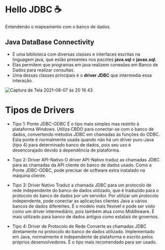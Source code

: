 # Hello JDBC ☕️
Entendendo o mapeamento com o banco de dados.

## Java DataBase Connectivity

* É uma biblioteca com diversas classes e interfaces escritas na linguagem java, que estão presentes nos pacotes **java.sql** e **javax.sql**.
* Elas permitem que programas em java realizem conexões em Banco de Dados para realizar consultas.
* Uma dessas classes principais é o **driver JDBC** que intermedia essa interação.


![Captura de Tela 2021-08-07 às 20 16 43](https://user-images.githubusercontent.com/990877/128616074-ae579e5d-f064-4a7a-92e7-17833624842a.png)

# Tipos de Drivers

* Tipo 1: Ponte JDBC-ODBC
É o tipo mais simples mas restrito à plataforma Windows. Utiliza CBDO para conectar-se com o banco de dados, convertendo métodos JDBC em chamadas às funções do ODBC. Esta ponte é normalmente usada quando não há um driver puro-Java (tipo 4) para determinado banco de dados, pois seu uso é desencorajado devido à dependência de plataforma.

* Tipo 2: Driver API-Nativo
O driver API-Nativo traduz as chamadas JDBC para as chamadas da API cliente do banco de dados usado. Como a Ponte JDBC-ODBC, pode precisar de software extra instalado na máquina cliente.

* Tipo 3: Driver Nativo
Traduz a chamada JDBC para um protocolo de rede independente do banco de dados utilizado, que é traduzido para o protocolo do banco de dados por um servidor. Por utilizar um protocolo independente, pode conectar as aplicações clientes Java a vários bancos de dados diferentes. É o modelo mais flexível e pode ser visto como um driver intermediário, pois também atua como Middleware. É mais utilizado para banco de dados antigos como estatais de governos.

* Tipo 4: Driver de Protocolo de Rede
Converte as chamadas JDBC diretamente no protocolo do banco de dados utilizado. Implementado em Java, normalmente é independente de plataforma e escrito pelos próprios desenvolvedores. É o tipo mais recomendado para ser usado.
